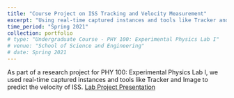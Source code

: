```yaml
---
title: "Course Project on ISS Tracking and Velocity Measurement"
excerpt: "Using real-time captured instances and tools like Tracker and ImageJ, the velocity of ISS was predicted."
time_period: "Spring 2021"
collection: portfolio
# type: "Undergraduate Course - PHY 100: Experimental Physics Lab I"
# venue: "School of Science and Engineering"
# date: Spring 2021
---
```


As part of a research project for PHY 100: Experimental Physics Lab I, we used real-time captured instances and tools like Tracker and Image to predict the velocity of ISS. [Lab Project Presentation](https://docs.google.com/presentation/d/1pRJkmKrW58HRmD6d7lM3M2KF-GXX7kJb/edit?usp=sharing&ouid=111485208043544286491&rtpof=true&sd=true)
